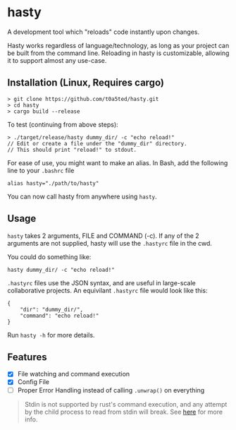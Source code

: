 # hasty
A development tool which "reloads" code instantly upon changes.

Hasty works regardless of language/technology, as long as your project can be built from the command line.
Reloading in hasty is customizable, allowing it to support almost any use-case.

## Installation (Linux, Requires cargo)
```
> git clone https://github.com/t0a5ted/hasty.git
> cd hasty
> cargo build --release
```
To test (continuing from above steps):
```
> ./target/release/hasty dummy_dir/ -c "echo reload!"
// Edit or create a file under the "dummy_dir" directory.
// This should print "reload!" to stdout.
```

For ease of use, you might want to make an alias.
In Bash, add the following line to your `.bashrc` file

```
alias hasty="./path/to/hasty"
```
You can now call hasty from anywhere using `hasty`.

## Usage
`hasty` takes 2 arguments, FILE and COMMAND (-c).
If any of the 2 arguments are not supplied, hasty will use the `.hastyrc` file in the cwd.

You could do something like:
```
hasty dummy_dir/ -c "echo reload!"
```
`.hastyrc` files use the JSON syntax, and are useful in large-scale collaborative projects.
An equivilant `.hastyrc` file would look like this:
```
{
	"dir": "dummy_dir/",
	"command": "echo reload!"
}
```

Run `hasty -h` for more details.

## Features
- [x] File watching and command execution
- [x] Config File
- [ ] Proper Error Handling instead of calling `.unwrap()` on everything

> Stdin is not supported by rust's command execution, and any attempt by the child process to read from stdin will break.
> See [here](https://doc.rust-lang.org/std/process/struct.Command.html#method.output) for more info.

